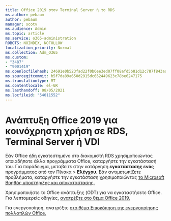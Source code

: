 ```yaml
---
title: Office 2019 στον Terminal Server ή το RDS
ms.author: pebaum
author: pebaum
manager: scotv
ms.audience: Admin
ms.topic: article
ms.service: o365-administration
ROBOTS: NOINDEX, NOFOLLOW
localization_priority: Normal
ms.collection: Adm_O365
ms.custom:
- "3487"
- "9001419"
ms.openlocfilehash: 24691e0b523fad22f0b6ee3ed07ff08afd5b81d12c787f843aa94c5b6835915b
ms.sourcegitcommit: b5f7da89a650d2915dc652449623c78be6247175
ms.translationtype: MT
ms.contentlocale: el-GR
ms.lasthandoff: 08/05/2021
ms.locfileid: "54011552"
---
```

# <a name="deploying-office-2019-for-shared-use-on-rds-terminal-server-or-vdi"></a>Ανάπτυξη Office 2019 για κοινόχρηστη χρήση σε RDS, Terminal Server ή VDI

Εάν Office ήδη εγκατεστημένο στο διακομιστή RDS χρησιμοποιώντας οποιαδήποτε άλλα προγράμματα Office, καταργήστε την εγκατάστασή του. Για παράδειγμα, μεταβείτε στην κατάργηση **εγκατάστασης ενός** προγράμματος από τον Πίνακα  >  **Ελέγχου.** Εάν αντιμετωπίζετε προβλήματα, καταργήστε την εγκατάσταση χρησιμοποιώντας [το Microsoft Βοηθός υποστήριξης και αποκατάστασης.](https://aka.ms/SARA-OfficeUninstall-Alchemy) 

Χρησιμοποιήστε το Office ανάπτυξης (ODT) για να εγκαταστήσετε Office. Για λεπτομερείς οδηγίες, [ανατρέξτε στο θέμα Office 2019.](https://docs.microsoft.com/deployoffice/office2019/deploy)

Για ενεργοποίηση, ανατρέξτε [στο θέμα Επισκόπηση της ενεργοποίησης πολλαπλών Office.](https://docs.microsoft.com/deployoffice/vlactivation/plan-volume-activation-of-office)